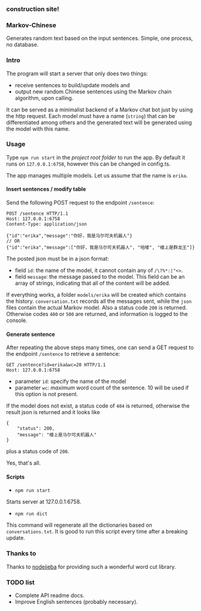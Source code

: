 ### construction site!

### Markov-Chinese

Generates random text based on the input sentences. Simple, one process, no database.

### Intro

The program will start a server that only does two things:
* receive sentences to build/update models and 
* output new random Chinese sentences using the Markov chain algorithm, upon calling. 

It can be served as a minimalist backend of a Markov chat bot just by using the http request. Each model must have a name (`string`) that can be differentiated among others and the generated text will be generated using the model with this name.

### Usage

Type `npm run start` in the *project root folder* to run the app. By default it runs on `127.0.0.1:6758`, however this can be changed in config.ts.

The app manages multiple models. Let us assume that the name is `erika`.

#### Insert sentences / modify table

Send the following POST request to the endpoint `/sentence`:
```
POST /sentence HTTP/1.1
Host: 127.0.0.1:6758
Content-Type: application/json

{"id":"erika","message":"你好，我是马尔可夫机器人"}
// OR
{"id":"erika","message":["你好，我是马尔可夫机器人", "哈喽", "楼上是群龙王"]}
```
The posted json must be in a json format:
* field `id`: the name of the model, it cannot contain any of `/\?%*:|"<>`. 
* field `message`: the message passed to the model. This field can be an array of strings, indicating that all of the content will be added.

If everything works, a folder `models/erika` will be created which contains the history. `conversation.txt` records all the messages sent, while the `json` files contain the actual Markov model. Also a status code `200` is returned. Otherwise codes `400` or `500` are returned, and information is logged to the console.

#### Generate sentence

After repeating the above steps many times, one can send a GET request to the endpoint `/sentence` to retrieve a sentence:
```
GET /sentence?id=erika&wc=20 HTTP/1.1
Host: 127.0.0.1:6758
```
* parameter `id`: specify the name of the model
* parameter `wc`: *maximum* word count of the sentence. 10 will be used if this option is not present.

If the model does not exist, a status code of `404` is returned, otherwise the result json is returned and it looks like
```
{
    "status": 200,
    "message": "楼上是马尔可夫机器人"
}
```
plus a status code of `200`.

Yes, that's all.

#### Scripts

* `npm run start`

Starts server at 127.0.0.1:6758.

* `npm run dict`

This command will regenerate all the dictionaries based on `conversations.txt`. It is good to run this script every time after a breaking update.

### Thanks to
Thanks to [nodejieba](https://github.com/yanyiwu/nodejieba) for providing such a wonderful word cut library.

### TODO list
* Complete API readme docs.
* Improve English sentences (probably necessary).

